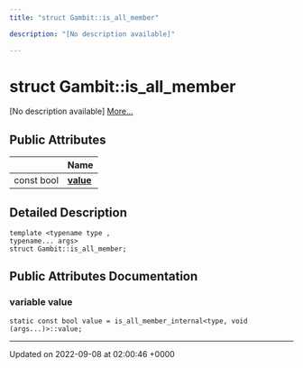 ```yaml
---
title: "struct Gambit::is_all_member"

description: "[No description available]"

---
```


# struct Gambit::is_all_member



[No description available] [More...](#detailed-description)

## Public Attributes

|                | Name           |
| -------------- | -------------- |
| const bool | **[value](/documentation/code/classes/structgambit_1_1is__all__member/#variable-gambitis-all-member-value)**  |

## Detailed Description

```
template <typename type ,
typename... args>
struct Gambit::is_all_member;
```

## Public Attributes Documentation

### variable value

```
static const bool value = is_all_member_internal<type, void (args...)>::value;
```


-------------------------------

Updated on 2022-09-08 at 02:00:46 +0000